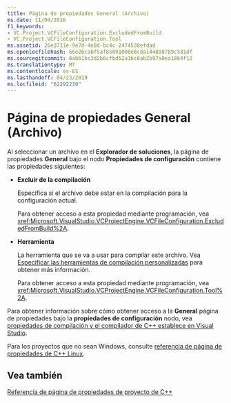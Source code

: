 ```yaml
---
title: Página de propiedades General (Archivo)
ms.date: 11/04/2016
f1_keywords:
- VC.Project.VCFileConfiguration.ExcludedFromBuild
- VC.Project.VCFileConfiguration.Tool
ms.assetid: 26e3711e-9e7d-4e8d-bc4c-2474538efdad
ms.openlocfilehash: 66e26cabf5af85091000e6cda144898789c581df
ms.sourcegitcommit: 0ab61bc3d2b6cfbd52a16c6ab2b97a8ea1864f12
ms.translationtype: MT
ms.contentlocale: es-ES
ms.lasthandoff: 04/23/2019
ms.locfileid: "62292230"
---
```

# <a name="general-property-page-file"></a>Página de propiedades General (Archivo)

Al seleccionar un archivo en el **Explorador de soluciones**, la página de propiedades **General** bajo el nodo **Propiedades de configuración** contiene las propiedades siguientes:

- **Excluir de la compilación**

   Especifica si el archivo debe estar en la compilación para la configuración actual.

   Para obtener acceso a esta propiedad mediante programación, vea <xref:Microsoft.VisualStudio.VCProjectEngine.VCFileConfiguration.ExcludedFromBuild%2A>.

- **Herramienta**

   La herramienta que se va a usar para compilar este archivo. Vea [Especificar las herramientas de compilación personalizadas](../specifying-custom-build-tools.md) para obtener más información.

   Para obtener acceso a esta propiedad mediante programación, vea <xref:Microsoft.VisualStudio.VCProjectEngine.VCFileConfiguration.Tool%2A>.

Para obtener información sobre cómo obtener acceso a la **General** página de propiedades bajo la **propiedades de configuración** nodo, vea [propiedades de compilación y el compilador de C++ establece en Visual Studio](../working-with-project-properties.md).

Para los proyectos que no sean Windows, consulte [referencia de página de propiedades de C++ Linux](../../linux/prop-pages-linux.md).

## <a name="see-also"></a>Vea también

[Referencia de página de propiedades de proyecto de C++](property-pages-visual-cpp.md)